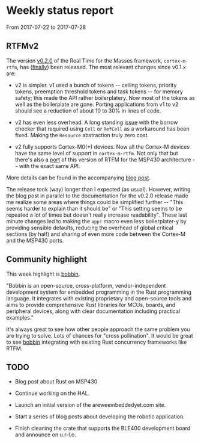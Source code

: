 # Weekly status report

From 2017-07-22 to 2017-07-28

## RTFMv2

The version [v0.2.0] of the Real Time for the Masses framework, `cortex-m-rtfm`,
has ([finally]) been released. The most relevant changes since v0.1.x are:

[finally]: https://github.com/japaric/cortex-m-rtfm/pull/34

[v0.2.0]: https://crates.io/crates/cortex-m-rtfm/0.2.0

- v2 is simpler. v1 used a bunch of tokens -- ceiling tokens, priority tokens,
  preemption threshold tokens and task tokens -- for memory safety; this made
  the API rather boilerplatery. Now most of the tokens as well as the
  boilerplate are gone. Porting applications from v1 to v2 should see a
  reduction of about 10 to 30% in lines of code.

- v2 has even less overhead. A long standing [issue] with the borrow checker
  that required   using `Cell` or `RefCell` as a workaround has been fixed.
  Making the `Resource` abstraction truly zero cost.

[issue]: /rtfm-overhead/#a-nonzero-cost-pattern

- v2 fully supports Cortex-M0(+) devices. Now all the Cortex-M devices have the
  same level of support in `cortex-m-rtfm`. Not only that but there's also a
  [port] of this version of RTFM for the MSP430 architecture -- with the exact
  same API.

[port]: https://github.com/japaric/msp430-rtfm

More details can be found in the accompanying [blog post].

[blog post]: http://blog.japaric.io/rtfm-v2/

The release took (way) longer than I expected (as usual). However, writing the
blog post in parallel to the documentation for the v0.2.0 release made me
realize some areas where things could be simplified further -- "This seems
harder to explain than it should be" or "This setting seems to be repeated a lot
of times but doesn't really increase readability". These last minute changes led
to making the `app!` macro even less boilerplater-y by providing sensible
defaults, reducing the overhead of global critical sections (by half) and
sharing of even more code between the Cortex-M and the MSP430 ports.

## Community highlight

This week highlight is [bobbin].

[bobbin]: https://www.bobbin.io/

"Bobbin is an open-source, cross-platform, vendor-independent development system
for embedded programming in the Rust programming language. It integrates with
existing proprietary and open-source tools and aims to provide comprehensive
Rust libraries for MCUs, boards, and peripheral devices, along with clear
documentation including practical examples."

It's always great to see how other people approach the same problem you are
trying to solve. Lots of chances for "cross pollination". It would be great to
see [bobbin] integrating with existing Rust concurrency frameworks like RTFM.

## TODO

- Blog post about Rust on MSP430

- Continue working on the HAL.

- Launch an initial version of the areweembeddedyet.com site.

- Start a series of blog posts about developing the robotic application.

- Finish cleaning the crate that supports the BLE400 development board and
  announce on u.r-l.o.
